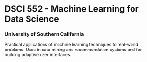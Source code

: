 # DSCI 552 - Machine Learning for Data Science
### University of Southern California
Practical applications of machine learning techniques to real-world problems. Uses in data mining and recommendation systems and for building adaptive user interfaces.
